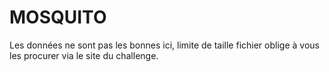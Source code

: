 # MOSQUITO

Les données ne sont pas les bonnes ici, limite de taille fichier oblige à vous les procurer via le site du challenge.
